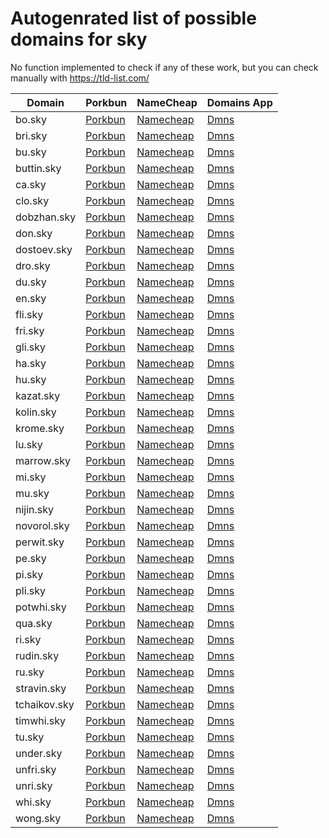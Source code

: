 # Autogenrated list of possible domains for sky

No function implemented to check if any of these work, but you can check manually with https://tld-list.com/

| Domain | Porkbun | NameCheap | Domains App |
|---|---|---|---|
| bo.sky | [Porkbun](https://porkbun.com/checkout/search?prb=e814663da1&tlds=&idnLanguage=&search=search&q=bo.sky) | [Namecheap](https://www.namecheap.com/domains/registration/results/?domain=bo.sky) | [Dmns](https://dmns.app/domains?q=bo.sky) |
| bri.sky | [Porkbun](https://porkbun.com/checkout/search?prb=e814663da1&tlds=&idnLanguage=&search=search&q=bri.sky) | [Namecheap](https://www.namecheap.com/domains/registration/results/?domain=bri.sky) | [Dmns](https://dmns.app/domains?q=bri.sky) |
| bu.sky | [Porkbun](https://porkbun.com/checkout/search?prb=e814663da1&tlds=&idnLanguage=&search=search&q=bu.sky) | [Namecheap](https://www.namecheap.com/domains/registration/results/?domain=bu.sky) | [Dmns](https://dmns.app/domains?q=bu.sky) |
| buttin.sky | [Porkbun](https://porkbun.com/checkout/search?prb=e814663da1&tlds=&idnLanguage=&search=search&q=buttin.sky) | [Namecheap](https://www.namecheap.com/domains/registration/results/?domain=buttin.sky) | [Dmns](https://dmns.app/domains?q=buttin.sky) |
| ca.sky | [Porkbun](https://porkbun.com/checkout/search?prb=e814663da1&tlds=&idnLanguage=&search=search&q=ca.sky) | [Namecheap](https://www.namecheap.com/domains/registration/results/?domain=ca.sky) | [Dmns](https://dmns.app/domains?q=ca.sky) |
| clo.sky | [Porkbun](https://porkbun.com/checkout/search?prb=e814663da1&tlds=&idnLanguage=&search=search&q=clo.sky) | [Namecheap](https://www.namecheap.com/domains/registration/results/?domain=clo.sky) | [Dmns](https://dmns.app/domains?q=clo.sky) |
| dobzhan.sky | [Porkbun](https://porkbun.com/checkout/search?prb=e814663da1&tlds=&idnLanguage=&search=search&q=dobzhan.sky) | [Namecheap](https://www.namecheap.com/domains/registration/results/?domain=dobzhan.sky) | [Dmns](https://dmns.app/domains?q=dobzhan.sky) |
| don.sky | [Porkbun](https://porkbun.com/checkout/search?prb=e814663da1&tlds=&idnLanguage=&search=search&q=don.sky) | [Namecheap](https://www.namecheap.com/domains/registration/results/?domain=don.sky) | [Dmns](https://dmns.app/domains?q=don.sky) |
| dostoev.sky | [Porkbun](https://porkbun.com/checkout/search?prb=e814663da1&tlds=&idnLanguage=&search=search&q=dostoev.sky) | [Namecheap](https://www.namecheap.com/domains/registration/results/?domain=dostoev.sky) | [Dmns](https://dmns.app/domains?q=dostoev.sky) |
| dro.sky | [Porkbun](https://porkbun.com/checkout/search?prb=e814663da1&tlds=&idnLanguage=&search=search&q=dro.sky) | [Namecheap](https://www.namecheap.com/domains/registration/results/?domain=dro.sky) | [Dmns](https://dmns.app/domains?q=dro.sky) |
| du.sky | [Porkbun](https://porkbun.com/checkout/search?prb=e814663da1&tlds=&idnLanguage=&search=search&q=du.sky) | [Namecheap](https://www.namecheap.com/domains/registration/results/?domain=du.sky) | [Dmns](https://dmns.app/domains?q=du.sky) |
| en.sky | [Porkbun](https://porkbun.com/checkout/search?prb=e814663da1&tlds=&idnLanguage=&search=search&q=en.sky) | [Namecheap](https://www.namecheap.com/domains/registration/results/?domain=en.sky) | [Dmns](https://dmns.app/domains?q=en.sky) |
| fli.sky | [Porkbun](https://porkbun.com/checkout/search?prb=e814663da1&tlds=&idnLanguage=&search=search&q=fli.sky) | [Namecheap](https://www.namecheap.com/domains/registration/results/?domain=fli.sky) | [Dmns](https://dmns.app/domains?q=fli.sky) |
| fri.sky | [Porkbun](https://porkbun.com/checkout/search?prb=e814663da1&tlds=&idnLanguage=&search=search&q=fri.sky) | [Namecheap](https://www.namecheap.com/domains/registration/results/?domain=fri.sky) | [Dmns](https://dmns.app/domains?q=fri.sky) |
| gli.sky | [Porkbun](https://porkbun.com/checkout/search?prb=e814663da1&tlds=&idnLanguage=&search=search&q=gli.sky) | [Namecheap](https://www.namecheap.com/domains/registration/results/?domain=gli.sky) | [Dmns](https://dmns.app/domains?q=gli.sky) |
| ha.sky | [Porkbun](https://porkbun.com/checkout/search?prb=e814663da1&tlds=&idnLanguage=&search=search&q=ha.sky) | [Namecheap](https://www.namecheap.com/domains/registration/results/?domain=ha.sky) | [Dmns](https://dmns.app/domains?q=ha.sky) |
| hu.sky | [Porkbun](https://porkbun.com/checkout/search?prb=e814663da1&tlds=&idnLanguage=&search=search&q=hu.sky) | [Namecheap](https://www.namecheap.com/domains/registration/results/?domain=hu.sky) | [Dmns](https://dmns.app/domains?q=hu.sky) |
| kazat.sky | [Porkbun](https://porkbun.com/checkout/search?prb=e814663da1&tlds=&idnLanguage=&search=search&q=kazat.sky) | [Namecheap](https://www.namecheap.com/domains/registration/results/?domain=kazat.sky) | [Dmns](https://dmns.app/domains?q=kazat.sky) |
| kolin.sky | [Porkbun](https://porkbun.com/checkout/search?prb=e814663da1&tlds=&idnLanguage=&search=search&q=kolin.sky) | [Namecheap](https://www.namecheap.com/domains/registration/results/?domain=kolin.sky) | [Dmns](https://dmns.app/domains?q=kolin.sky) |
| krome.sky | [Porkbun](https://porkbun.com/checkout/search?prb=e814663da1&tlds=&idnLanguage=&search=search&q=krome.sky) | [Namecheap](https://www.namecheap.com/domains/registration/results/?domain=krome.sky) | [Dmns](https://dmns.app/domains?q=krome.sky) |
| lu.sky | [Porkbun](https://porkbun.com/checkout/search?prb=e814663da1&tlds=&idnLanguage=&search=search&q=lu.sky) | [Namecheap](https://www.namecheap.com/domains/registration/results/?domain=lu.sky) | [Dmns](https://dmns.app/domains?q=lu.sky) |
| marrow.sky | [Porkbun](https://porkbun.com/checkout/search?prb=e814663da1&tlds=&idnLanguage=&search=search&q=marrow.sky) | [Namecheap](https://www.namecheap.com/domains/registration/results/?domain=marrow.sky) | [Dmns](https://dmns.app/domains?q=marrow.sky) |
| mi.sky | [Porkbun](https://porkbun.com/checkout/search?prb=e814663da1&tlds=&idnLanguage=&search=search&q=mi.sky) | [Namecheap](https://www.namecheap.com/domains/registration/results/?domain=mi.sky) | [Dmns](https://dmns.app/domains?q=mi.sky) |
| mu.sky | [Porkbun](https://porkbun.com/checkout/search?prb=e814663da1&tlds=&idnLanguage=&search=search&q=mu.sky) | [Namecheap](https://www.namecheap.com/domains/registration/results/?domain=mu.sky) | [Dmns](https://dmns.app/domains?q=mu.sky) |
| nijin.sky | [Porkbun](https://porkbun.com/checkout/search?prb=e814663da1&tlds=&idnLanguage=&search=search&q=nijin.sky) | [Namecheap](https://www.namecheap.com/domains/registration/results/?domain=nijin.sky) | [Dmns](https://dmns.app/domains?q=nijin.sky) |
| novorol.sky | [Porkbun](https://porkbun.com/checkout/search?prb=e814663da1&tlds=&idnLanguage=&search=search&q=novorol.sky) | [Namecheap](https://www.namecheap.com/domains/registration/results/?domain=novorol.sky) | [Dmns](https://dmns.app/domains?q=novorol.sky) |
| perwit.sky | [Porkbun](https://porkbun.com/checkout/search?prb=e814663da1&tlds=&idnLanguage=&search=search&q=perwit.sky) | [Namecheap](https://www.namecheap.com/domains/registration/results/?domain=perwit.sky) | [Dmns](https://dmns.app/domains?q=perwit.sky) |
| pe.sky | [Porkbun](https://porkbun.com/checkout/search?prb=e814663da1&tlds=&idnLanguage=&search=search&q=pe.sky) | [Namecheap](https://www.namecheap.com/domains/registration/results/?domain=pe.sky) | [Dmns](https://dmns.app/domains?q=pe.sky) |
| pi.sky | [Porkbun](https://porkbun.com/checkout/search?prb=e814663da1&tlds=&idnLanguage=&search=search&q=pi.sky) | [Namecheap](https://www.namecheap.com/domains/registration/results/?domain=pi.sky) | [Dmns](https://dmns.app/domains?q=pi.sky) |
| pli.sky | [Porkbun](https://porkbun.com/checkout/search?prb=e814663da1&tlds=&idnLanguage=&search=search&q=pli.sky) | [Namecheap](https://www.namecheap.com/domains/registration/results/?domain=pli.sky) | [Dmns](https://dmns.app/domains?q=pli.sky) |
| potwhi.sky | [Porkbun](https://porkbun.com/checkout/search?prb=e814663da1&tlds=&idnLanguage=&search=search&q=potwhi.sky) | [Namecheap](https://www.namecheap.com/domains/registration/results/?domain=potwhi.sky) | [Dmns](https://dmns.app/domains?q=potwhi.sky) |
| qua.sky | [Porkbun](https://porkbun.com/checkout/search?prb=e814663da1&tlds=&idnLanguage=&search=search&q=qua.sky) | [Namecheap](https://www.namecheap.com/domains/registration/results/?domain=qua.sky) | [Dmns](https://dmns.app/domains?q=qua.sky) |
| ri.sky | [Porkbun](https://porkbun.com/checkout/search?prb=e814663da1&tlds=&idnLanguage=&search=search&q=ri.sky) | [Namecheap](https://www.namecheap.com/domains/registration/results/?domain=ri.sky) | [Dmns](https://dmns.app/domains?q=ri.sky) |
| rudin.sky | [Porkbun](https://porkbun.com/checkout/search?prb=e814663da1&tlds=&idnLanguage=&search=search&q=rudin.sky) | [Namecheap](https://www.namecheap.com/domains/registration/results/?domain=rudin.sky) | [Dmns](https://dmns.app/domains?q=rudin.sky) |
| ru.sky | [Porkbun](https://porkbun.com/checkout/search?prb=e814663da1&tlds=&idnLanguage=&search=search&q=ru.sky) | [Namecheap](https://www.namecheap.com/domains/registration/results/?domain=ru.sky) | [Dmns](https://dmns.app/domains?q=ru.sky) |
| stravin.sky | [Porkbun](https://porkbun.com/checkout/search?prb=e814663da1&tlds=&idnLanguage=&search=search&q=stravin.sky) | [Namecheap](https://www.namecheap.com/domains/registration/results/?domain=stravin.sky) | [Dmns](https://dmns.app/domains?q=stravin.sky) |
| tchaikov.sky | [Porkbun](https://porkbun.com/checkout/search?prb=e814663da1&tlds=&idnLanguage=&search=search&q=tchaikov.sky) | [Namecheap](https://www.namecheap.com/domains/registration/results/?domain=tchaikov.sky) | [Dmns](https://dmns.app/domains?q=tchaikov.sky) |
| timwhi.sky | [Porkbun](https://porkbun.com/checkout/search?prb=e814663da1&tlds=&idnLanguage=&search=search&q=timwhi.sky) | [Namecheap](https://www.namecheap.com/domains/registration/results/?domain=timwhi.sky) | [Dmns](https://dmns.app/domains?q=timwhi.sky) |
| tu.sky | [Porkbun](https://porkbun.com/checkout/search?prb=e814663da1&tlds=&idnLanguage=&search=search&q=tu.sky) | [Namecheap](https://www.namecheap.com/domains/registration/results/?domain=tu.sky) | [Dmns](https://dmns.app/domains?q=tu.sky) |
| under.sky | [Porkbun](https://porkbun.com/checkout/search?prb=e814663da1&tlds=&idnLanguage=&search=search&q=under.sky) | [Namecheap](https://www.namecheap.com/domains/registration/results/?domain=under.sky) | [Dmns](https://dmns.app/domains?q=under.sky) |
| unfri.sky | [Porkbun](https://porkbun.com/checkout/search?prb=e814663da1&tlds=&idnLanguage=&search=search&q=unfri.sky) | [Namecheap](https://www.namecheap.com/domains/registration/results/?domain=unfri.sky) | [Dmns](https://dmns.app/domains?q=unfri.sky) |
| unri.sky | [Porkbun](https://porkbun.com/checkout/search?prb=e814663da1&tlds=&idnLanguage=&search=search&q=unri.sky) | [Namecheap](https://www.namecheap.com/domains/registration/results/?domain=unri.sky) | [Dmns](https://dmns.app/domains?q=unri.sky) |
| whi.sky | [Porkbun](https://porkbun.com/checkout/search?prb=e814663da1&tlds=&idnLanguage=&search=search&q=whi.sky) | [Namecheap](https://www.namecheap.com/domains/registration/results/?domain=whi.sky) | [Dmns](https://dmns.app/domains?q=whi.sky) |
| wong.sky | [Porkbun](https://porkbun.com/checkout/search?prb=e814663da1&tlds=&idnLanguage=&search=search&q=wong.sky) | [Namecheap](https://www.namecheap.com/domains/registration/results/?domain=wong.sky) | [Dmns](https://dmns.app/domains?q=wong.sky) |
